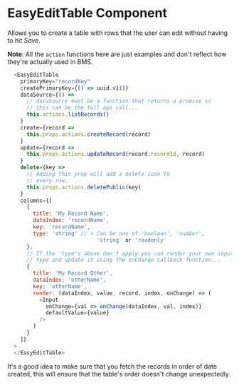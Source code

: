 # EasyEditTable Component

Allows you to create a table with rows that the user can edit without
having to hit *Save*.

**Note**: All the `action` functions here are just examples and don't
reflect how they're actually used in BMS.

```js
  <EasyEditTable
    primaryKey="recordKey"
    createPrimaryKey={() => uuid.v1()}
    dataSource={() => 
      // dataSource must be a function that returns a promise so
      // this can be the full api call...
      this.actions.listRecords()
    }
    create={record => 
      this.props.actions.createRecord(record)
    }
    update={record => 
      this.props.actions.updateRecord(record.recordId, record)
    }
    delete={key => 
      // Adding this prop will add a delete icon to
      // every row.
      this.props.actions.deletePublic(key)
    }
    columns={[
      {
        title: 'My Record Name',
        dataIndex: 'recordName',
        key: 'recordName',
        type: 'string' // < Can be one of 'boolean', 'number', 
                            'string' or 'readonly'
      },
      // If the 'type's above don't apply you can render your own input
      // type and update it using the onChange callback function...
      {
        title: 'My Record Other',
        dataIndex: 'otherName',
        key: 'otherName',
        render: (dataIndex, value, record, index, onChange) => (
          <Input
            onChange={val => onChange(dataIndex, val, index)}
            defaultValue={value}
          />
        )
      }
    ]}
  >
  </EasyEditTable>
```

It's a good idea to make sure that you fetch the records in order of date
created, this will ensure that the table's order doesn't change
unexpectedly.
